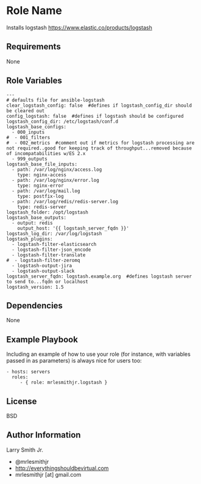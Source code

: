 Role Name
=========

Installs logstash https://www.elastic.co/products/logstash

Requirements
------------

None

Role Variables
--------------

````
---
# defaults file for ansible-logstash
clear_logstash_config: false  #defines if logstash_config_dir should be cleared out
config_logstash: false  #defines if logstash should be configured
logstash_config_dir: /etc/logstash/conf.d
logstash_base_configs:
  - 000_inputs
#  - 001_filters
#  - 002_metrics  #comment out if metrics for logstash processing are not required..good for keeping track of throughput...removed because of incompatabilities w/ES 2.x
  - 999_outputs
logstash_base_file_inputs:
  - path: /var/log/nginx/access.log
    type: nginx-access
  - path: /var/log/nginx/error.log
    type: nginx-error
  - path: /var/log/mail.log
    type: postfix-log
  - path: /var/log/redis/redis-server.log
    type: redis-server
logstash_folder: /opt/logstash
logstash_base_outputs:
  - output: redis
    output_host: '{{ logstash_server_fqdn }}'
logstash_log_dir: /var/log/logstash
logstash_plugins:
  - logstash-filter-elasticsearch
  - logstash-filter-json_encode
  - logstash-filter-translate
#  - logstash-filter-zeromq
  - logstash-output-jira
  - logstash-output-slack
logstash_server_fqdn: logstash.example.org  #defines logstash server to send to...fqdn or localhost
logstash_version: 1.5
````

Dependencies
------------

None

Example Playbook
----------------

Including an example of how to use your role (for instance, with variables passed in as parameters) is always nice for users too:

    - hosts: servers
      roles:
         - { role: mrlesmithjr.logstash }

License
-------

BSD

Author Information
------------------

Larry Smith Jr.
- @mrlesmithjr
- http://everythingshouldbevirtual.com
- mrlesmithjr [at] gmail.com
